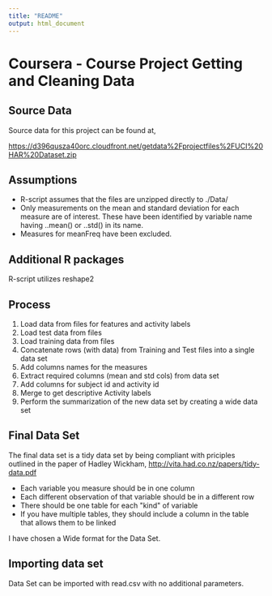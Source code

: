 ```yaml
---
title: "README"
output: html_document
---
```


# Coursera - Course Project Getting and Cleaning Data

## Source Data
Source data for this project can be found at, 

https://d396qusza40orc.cloudfront.net/getdata%2Fprojectfiles%2FUCI%20HAR%20Dataset.zip 


## Assumptions
* R-script assumes that the files are unzipped directly to ./Data/
* Only measurements on the mean and standard deviation for each measure are of interest. These have been identified by variable name having ..mean() or ..std() in its name.
* Measures for meanFreq have been excluded.

## Additional R packages
R-script utilizes reshape2

## Process
1. Load data from files for features and activity labels
2. Load test data from files
3. Load training data from files
4. Concatenate rows (with data) from Training and Test files into a single data set
5. Add columns names for the measures
6. Extract required columns (mean and std cols) from data set
7. Add columns for subject id and activity id
8. Merge to get descriptive Activity labels
9. Perform the summarization of the new data set by creating a wide data set

## Final Data Set
The final data set is a tidy data set by being compliant with priciples outlined in the paper of Hadley Wickham, http://vita.had.co.nz/papers/tidy-data.pdf
* Each variable you measure should be in one column
* Each different observation of that variable should be in a different row
* There should be one table for each "kind" of variable
* If you have multiple tables, they should include a column in the table that allows them to be linked

I have chosen a Wide format for the Data Set.

## Importing data set
Data Set can be imported with read.csv with no additional parameters.

